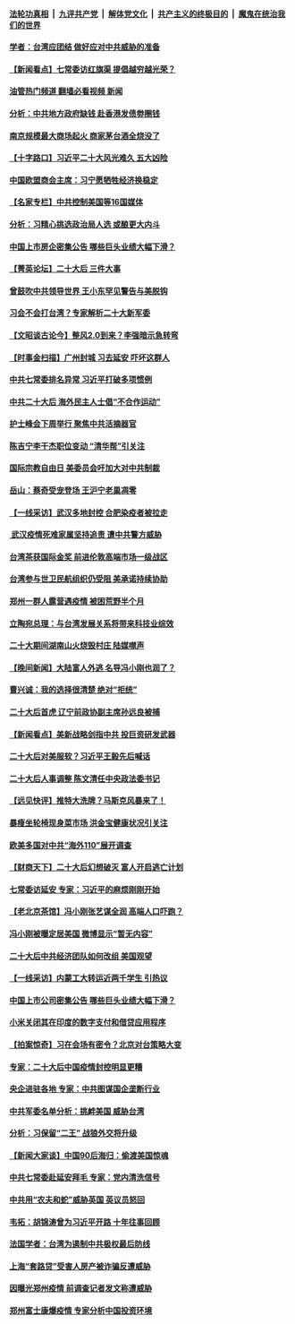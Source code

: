 ####  [法轮功真相](../../../../basic/blob/master/README.md?t=10301531) &nbsp;|&nbsp; [九评共产党](../../../../9ping.md/blob/master/README.md?t=10301531) &nbsp;|&nbsp; [解体党文化](../../../../jtdwh.md/blob/master/README.md?t=10301531)  &nbsp;|&nbsp; [共产主义的终极目的](../../../../gczydzjmd.md/blob/master/README.md?t=10301531) &nbsp;|&nbsp; [魔鬼在统治我们的世界](../../../../mgztzwmdsj.md/blob/master/README.md?t=10301531) 

#### [学者：台湾应团结 做好应对中共威胁的准备](../pages/nsc413/n13855630.md?t=10301531) 

#### [【新闻看点】七常委访红旗渠 提倡越穷越光荣？](../pages/nsc413/n13855503.md?t=10301531) 

#### [油管热门频道 翻墙必看视频 新闻](http://209.250.226.216:81/youtube.html?10301531)

#### [分析：中共地方政府缺钱 赴香港发债劵圈钱](../pages/nsc413/n13855612.md?t=10301531) 


#### [南京规模最大商场起火 商家茅台酒全烧没了](../pages/nsc413/n13855540.md?t=10301531) 

#### [【十字路口】习近平二十大风光难久 五大凶险](../pages/nsc413/n13855330.md?t=10301531) 

#### [中国欧盟商会主席：习宁愿牺牲经济换稳定](../pages/nsc413/n13855497.md?t=10301531) 

#### [【名家专栏】中共控制美国等16国媒体](../pages/nsc413/n13855348.md?t=10301531) 

#### [分析：习精心挑选政治局人选 或酿更大内斗](../pages/nsc413/n13855501.md?t=10301531) 

#### [中国上市房企密集公告 哪些巨头业绩大幅下滑？](../pages/nsc413/n13855504.md?t=10301531) 

#### [【菁英论坛】二十大后 三件大事](../pages/nsc413/n13855500.md?t=10301531) 

#### [曾鼓吹中共领导世界 王小东罕见警告与美脱钩](../pages/nsc413/n13855237.md?t=10301531) 

#### [习会不会打台湾？专家解析二十大新军委](../pages/nsc413/n13855095.md?t=10301531) 

#### [【文昭谈古论今】整风2.0到来？李强暗示急转弯](../pages/nsc413/n13855369.md?t=10301531) 

#### [【时事金扫描】广州封城 习去延安 吓坏这群人](../pages/nsc413/n13855036.md?t=10301531) 

#### [中共七常委排名异常 习近平打破多项惯例](../pages/nsc413/n13855298.md?t=10301531) 

#### [中共二十大后 海外民主人士倡“不合作运动”](../pages/nsc413/n13855429.md?t=10301531) 

#### [护士峰会下周举行 聚焦中共活摘器官](../pages/nsc413/n13855418.md?t=10301531) 

#### [陈吉宁李干杰职位变动 “清华帮”引关注](../pages/nsc413/n13854997.md?t=10301531) 

#### [国际宗教自由日 美委员会吁加大对中共制裁](../pages/nsc413/n13855021.md?t=10301531) 

#### [岳山：蔡奇受宠登场 王沪宁老巢凋零](../pages/nsc413/n13855180.md?t=10301531) 

#### [【一线采访】武汉多地封控 合肥染疫者被拉走](../pages/nsc413/n13855191.md?t=10301531) 

#### [ 武汉疫情死难家属坚持追责 遭中共警方威胁](../pages/nsc413/n13855282.md?t=10301531) 

#### [台湾茶获国际金奖 前进伦敦高端市场一级战区](../pages/nsc413/n13855255.md?t=10301531) 

#### [台湾参与世卫民航组织仍受阻 美承诺持续协助](../pages/nsc413/n13855299.md?t=10301531) 

#### [郑州一群人露营遇疫情 被困荒野半个月](../pages/nsc413/n13855242.md?t=10301531) 

#### [立陶宛总理：与台湾发展关系将带来科技业综效](../pages/nsc413/n13855197.md?t=10301531) 

#### [二十大期间湖南山火烧毁村庄 陆媒噤声](../pages/nsc413/n13855083.md?t=10301531) 


#### [【晚间新闻】大陆富人外逃 名导冯小刚也润了？](../pages/nsc413/n13854980.md?t=10301531) 


#### [曹兴诚：我的选择很清楚 绝对“拒统”](../pages/nsc413/n13854520.md?t=10301531) 

#### [二十大后首虎 辽宁前政协副主席孙远良被捕](../pages/nsc413/n13855189.md?t=10301531) 

#### [【新闻看点】美新战略剑指中共 投巨资研发武器](../pages/nsc413/n13854999.md?t=10301531) 

#### [二十大后对美服软？习近平王毅先后喊话](../pages/nsc413/n13855160.md?t=10301531) 

#### [二十大后人事调整 陈文清任中央政法委书记](../pages/nsc413/n13855058.md?t=10301531) 

#### [【远见快评】推特大洗牌？马斯克风暴来了！](../pages/nsc413/n13854994.md?t=10301531) 

#### [暴瘦坐轮椅现身菜市场 洪金宝健康状况引关注](../pages/nsc413/n13855011.md?t=10301531) 

#### [欧美多国对中共“海外110”展开调查](../pages/nsc413/n13855016.md?t=10301531) 

#### [【财商天下】二十大后幻想破灭 富人开启逃亡计划](../pages/nsc413/n13854942.md?t=10301531) 

#### [七常委访延安 专家：习近平的麻烦刚刚开始](../pages/nsc413/n13854077.md?t=10301531) 

#### [【老北京茶馆】冯小刚张艺谋全润 高端人口吓跑？](../pages/nsc413/n13854914.md?t=10301531) 

#### [冯小刚被曝定居美国 微博显示“暂无内容”](../pages/nsc413/n13854953.md?t=10301531) 

#### [二十大后中共经济团队如何改组 美国观望](../pages/nsc413/n13854967.md?t=10301531) 

#### [【一线采访】内蒙工大转运近两千学生 引热议](../pages/nsc413/n13854643.md?t=10301531) 

#### [中国上市公司密集公告 哪些巨头业绩大幅下滑？](../pages/nsc413/n13854949.md?t=10301531) 

#### [小米关闭其在印度的数字支付和借贷应用程序](../pages/nsc413/n13854939.md?t=10301531) 

#### [【拍案惊奇】习在会场有密令？北京对台策略大变](../pages/nsc413/n13854895.md?t=10301531) 

#### [专家：二十大后中国疫情封控明显更糟](../pages/nsc413/n13854904.md?t=10301531) 

#### [央企进驻各地 专家：中共图谋国企垄断行业](../pages/nsc413/n13854554.md?t=10301531) 

#### [中共军委名单分析：挑衅美国 威胁台湾](../pages/nsc413/n13854548.md?t=10301531) 

#### [分析：习保留“二王” 战狼外交将升级](../pages/nsc413/n13854172.md?t=10301531) 

#### [【新闻大家谈】中国90后海归：偷渡美国惊魂](../pages/nsc413/n13854808.md?t=10301531) 

#### [中共七常委赴延安拜毛 专家：党内清洗信号](../pages/nsc413/n13854500.md?t=10301531) 

#### [中共用“农夫和蛇”威胁英国 英议员怒回](../pages/nsc413/n13854850.md?t=10301531) 

#### [韦拓：胡锦涛曾为习近平开路 十年往事回顾](../pages/nsc413/n13854543.md?t=10301531) 

#### [法国学者：台湾为遏制中共极权最后防线](../pages/nsc413/n13854662.md?t=10301531) 

#### [上海“套路贷”受害人房产被诈骗反遭威胁](../pages/nsc413/n13853106.md?t=10301531) 

#### [因曝光郑州疫情 前调查记者发文称遭威胁](../pages/nsc413/n13854642.md?t=10301531) 

#### [郑州富士康爆疫情 专家分析中国投资环境](../pages/nsc413/n13854635.md?t=10301531) 

<img src='http://gfw-breaker.win/goodnews/indexes/nsc413.md' width='0px' height='0px'/>
